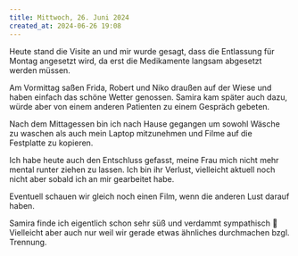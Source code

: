 ```yaml
---
title: Mittwoch, 26. Juni 2024
created_at: 2024-06-26 19:08
---
```


Heute stand die Visite an und mir wurde gesagt, dass die Entlassung für Montag angesetzt wird, da erst die Medikamente langsam abgesetzt werden müssen.

Am Vormittag saßen Frida, Robert und Niko draußen auf der Wiese und haben einfach das schöne Wetter genossen. Samira kam später auch dazu, würde aber von einem anderen Patienten zu einem Gespräch gebeten.

Nach dem Mittagessen bin ich nach Hause gegangen um sowohl Wäsche zu waschen als auch mein Laptop mitzunehmen und Filme auf die Festplatte zu kopieren.

Ich habe heute auch den Entschluss gefasst, meine Frau mich nicht mehr mental runter ziehen zu lassen. Ich bin ihr Verlust, vielleicht aktuell noch nicht aber sobald ich an mir gearbeitet habe.

Eventuell schauen wir gleich noch einen Film, wenn die anderen Lust darauf haben.

Samira finde ich eigentlich schon sehr süß und verdammt sympathisch 🙈 Vielleicht aber auch nur weil wir gerade etwas ähnliches durchmachen bzgl. Trennung.
